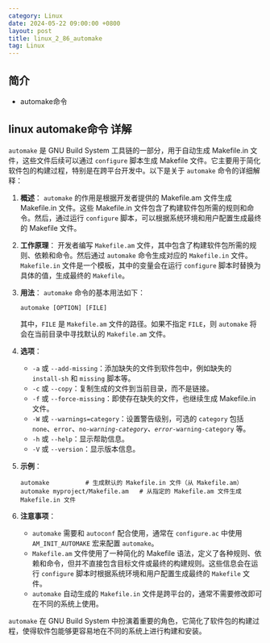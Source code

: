 ```yaml
---
category: Linux
date: 2024-05-22 09:00:00 +0800
layout: post
title: linux_2_86_automake
tag: Linux
---
```

## 简介

+ automake命令

## linux automake命令 详解

`automake` 是 GNU Build System 工具链的一部分，用于自动生成 Makefile.in 文件，这些文件后续可以通过 `configure` 脚本生成 Makefile 文件。它主要用于简化软件包的构建过程，特别是在跨平台开发中。以下是关于 `automake` 命令的详细解释：

1. **概述**：
   `automake` 的作用是根据开发者提供的 Makefile.am 文件生成 Makefile.in 文件。这些 Makefile.in 文件包含了构建软件包所需的规则和命令。然后，通过运行 `configure` 脚本，可以根据系统环境和用户配置生成最终的 Makefile 文件。

2. **工作原理**：
   开发者编写 `Makefile.am` 文件，其中包含了构建软件包所需的规则、依赖和命令。然后通过 `automake` 命令生成对应的 `Makefile.in` 文件。`Makefile.in` 文件是一个模板，其中的变量会在运行 `configure` 脚本时替换为具体的值，生成最终的 `Makefile`。

3. **用法**：
   `automake` 命令的基本用法如下：
   ```
   automake [OPTION] [FILE]
   ```
   其中，`FILE` 是 `Makefile.am` 文件的路径。如果不指定 `FILE`，则 `automake` 将会在当前目录中寻找默认的 `Makefile.am` 文件。

4. **选项**：
   - `-a` 或 `--add-missing`：添加缺失的文件到软件包中，例如缺失的 `install-sh` 和 `missing` 脚本等。
   - `-c` 或 `--copy`：复制生成的文件到当前目录，而不是链接。
   - `-f` 或 `--force-missing`：即使存在缺失的文件，也继续生成 Makefile.in 文件。
   - `-W` 或 `--warnings=category`：设置警告级别，可选的 `category` 包括 `none`、`error`、`no-`*`warning-category`、`error-`*`warning-category` 等。
   - `-h` 或 `--help`：显示帮助信息。
   - `-V` 或 `--version`：显示版本信息。

5. **示例**：
   ```
   automake          # 生成默认的 Makefile.in 文件（从 Makefile.am）
   automake myproject/Makefile.am   # 从指定的 Makefile.am 文件生成 Makefile.in 文件
   ```

6. **注意事项**：
   - `automake` 需要和 `autoconf` 配合使用，通常在 `configure.ac` 中使用 `AM_INIT_AUTOMAKE` 宏来配置 `automake`。
   - `Makefile.am` 文件使用了一种简化的 Makefile 语法，定义了各种规则、依赖和命令，但并不直接包含目标文件或最终的构建规则。这些信息会在运行 `configure` 脚本时根据系统环境和用户配置生成最终的 `Makefile` 文件。
   - `automake` 自动生成的 `Makefile.in` 文件是跨平台的，通常不需要修改即可在不同的系统上使用。

`automake` 在 GNU Build System 中扮演着重要的角色，它简化了软件包的构建过程，使得软件包能够更容易地在不同的系统上进行构建和安装。